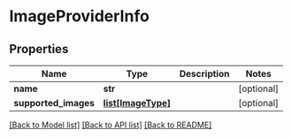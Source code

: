 # ImageProviderInfo

## Properties
Name | Type | Description | Notes
------------ | ------------- | ------------- | -------------
**name** | **str** |  | [optional] 
**supported_images** | [**list[ImageType]**](ImageType.md) |  | [optional] 

[[Back to Model list]](../README.md#documentation-for-models) [[Back to API list]](../README.md#documentation-for-api-endpoints) [[Back to README]](../README.md)

